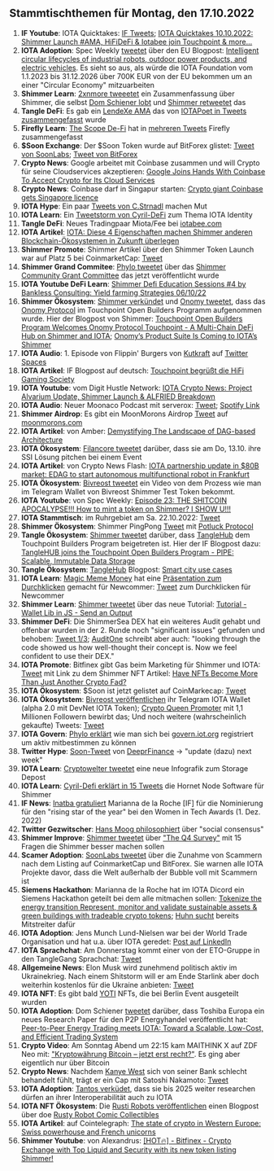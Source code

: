 ## Stammtischthemen für Montag, den 17.10.2022

1. **IF Youtube**: IOTA Quicktakes: [IF Tweets](https://twitter.com/iota/status/1579396446859984898?s=20&t=RsPAxT4_CUsuefXSIZrs1A); [IOTA Quicktakes 10.10.2022: Shimmer Launch #AMA, HiFiDeFi & Iotabee join Touchpoint & more...](https://www.youtube.com/watch?v=AZueXp2MCrI)
2. **IOTA Adoption**: Spec Weekly [tweetet](https://twitter.com/SpecWeekly/status/1579617859130781696?s=20&t=zaGxPf4cD9WaoZnFpt4WAQ) über den EU Blogpost: [Intelligent circular lifecycles of industrial robots, outdoor power products, and electric vehicles](https://cordis.europa.eu/project/id/101073508). Es sieht so aus, als würde die IOTA Foundation vom 1.1.2023 bis 31.12.2026 über 700K EUR von der EU bekommen um an einer "Circular Economy" mitzuarbeiten
3. **Shimmer Learn**: [2xnmore tweeetet](https://twitter.com/2xnmore/status/1579509600448978944?s=20&t=F_f7J7riimP9Aom6MjxA1Q) ein Zusammenfassung über Shimmer, die selbst [Dom Schiener lobt](https://twitter.com/DomSchiener/status/1579536094601019393?s=20&t=F_f7J7riimP9Aom6MjxA1Q) und [Shimmer retweetet](https://twitter.com/shimmernet/status/1579710534127333377?s=20&t=F_f7J7riimP9Aom6MjxA1Q) das
4. **Tangle DeFi**: Es gab ein [LendeXe AMA](https://twitter.com/LendeXeFinance) das von [IOTAPoet in Tweets zusammengefasst](https://twitter.com/IotaPoet/status/1579540231178813440?s=20&t=F_f7J7riimP9Aom6MjxA1Q) wurde
5. **Firefly Learn**: [The Scope De-Fi](https://twitter.com/ScopeDefi) hat in [mehreren Tweets](https://twitter.com/ScopeDefi/status/1579539808455913472?s=20&t=F_f7J7riimP9Aom6MjxA1Q) Firefly zusammengefasst
6. **$Soon Exchange**: Der $Soon Token wurde auf BitForex glistet: [Tweet von SoonLabs](https://twitter.com/soon_labs/status/1579774192693948417?s=20&t=F_f7J7riimP9Aom6MjxA1Q); [Tweet von BitForex](https://twitter.com/bitforexcom/status/1579743371547267075?s=20&t=zaGxPf4cD9WaoZnFpt4WAQ)
7. **Crypto News**: Google arbeitet mit Coinbase zusammen und will Crypto für seine Cloudservices akzeptieren: [Google Joins Hands With Coinbase To Accept Crypto for Its Cloud Services](https://watcher.guru/news/google-joins-hands-with-coinbase-to-accept-crypto-for-its-cloud-services)
8. **Crypto News**: Coinbase darf in Singapur starten: [Crypto giant Coinbase gets Singapore licence](https://www.msn.com/en-ca/money/topstories/crypto-giant-coinbase-gets-singapore-licence/ar-AA12OANT)
9. **IOTA Hype**: Ein paar [Tweets von C.Strnadl](https://twitter.com/archimate/status/1579874993944788993?s=20&t=_u0dPMF4jOBIpVeD0dkQmA) machen Mut
10. **IOTA Learn**: Ein [Tweetstorm von Cyril-DeFi](https://twitter.com/cyrilXBT/status/1579953448887668736?s=20&t=_u0dPMF4jOBIpVeD0dkQmA) zum Thema IOTA Identity
11. **Tangle DeFi**: Neues Tradingpaar Miota/Fee bei [iotabee.com](https://iotabee.com/pool) 
12. **IOTA Artikel**: [IOTA: Diese 4 Eigenschaften machen Shimmer anderen Blockchain-Ökosystemen in Zukunft überlegen](https://www.crypto-news-flash.com/de/vier-eigenschaften-machen-shimmer-anderen-blockchain-oekosystemen-ueberlegen/)
13. **Shimmer Promote**: Shimmer Artikel über den Shimmer Token Launch war auf Platz 5 bei CoinmarketCap: [Tweet](https://twitter.com/CoinMarketCap/status/1580060701569302529?s=20&t=Dt8eQYYkbXagtfV_LsF75A)
14. **Shimmer Grand Commitee**: [Phylo tweetet](https://twitter.com/PhyloIota/status/1580107626461134848?s=20&t=Dt8eQYYkbXagtfV_LsF75A) über das [Shimmer Community Grant Committee](https://govern.iota.org/t/shimmer-community-grant-committee/1415) das jetzt veröffentlicht wurde
15. **IOTA Youtube DeFi Learn**: [Shimmer Defi Education Sessions #4 by Bankless Consulting: Yield farming Strategies 06/10/22 ](https://www.youtube.com/watch?v=hMfWfB71RdM)
16. **Shimmer Ökosystem**: [Shimmer verkündet](https://twitter.com/shimmernet/status/1580181526196936704?s=20&t=WWy5SYneU9RlA9Uq4xHyow) und [Onomy tweetet](https://twitter.com/OnomyProtocol/status/1580181688285822977?s=20&t=ccfHgh3RfNejMCGek11r4Q), dass das [Onomy Protocol](https://twitter.com/OnomyProtocol) im Touchpoint Open Builders Programm aufgenommen wurde. Hier der Blogpost von Shimmer: [Touchpoint Open Builders Program Welcomes Onomy Protocol Touchpoint - A Multi-Chain DeFi Hub on Shimmer and IOTA](https://blog.shimmer.network/touchpoint-welcomes-onomy/); [Onomy’s Product Suite Is Coming to IOTA’s Shimmer](https://medium.com/onomy-protocol/onomys-product-suite-is-coming-to-iota-s-shimmer-4060abd4acc6)
17. **IOTA Audio**: 1. Episode von Flippin' Burgers von [Kutkraft](https://twitter.com/kutkraft) auf [Twitter Spaces](https://twitter.com/OnomyProtocol/status/1580140435921461249?s=20&t=Dt8eQYYkbXagtfV_LsF75A)
18. **IOTA Artikel**: IF Blogpost auf deutsch: [Touchpoint begrüßt die HiFi Gaming Society](https://iota-kurs.de/touchpoint-begruesst-die-hifi-gaming-society/)
19. **IOTA Youtube**: vom Digit Hustle Network: [IOTA Crypto News: Project Alvarium Update, Shimmer Launch & ALFRIED Breakdown](https://www.youtube.com/watch?v=LF9-Rpn4Jiw)
20. **IOTA Audio**: Neuer Moonaco Podcast mit serverox: [Tweet](https://twitter.com/MoonacoPodcast/status/1580498959709392896?s=20&t=ekcaSn1xLyn89rNYY1SzZA); [Spotify Link](https://open.spotify.com/episode/6zfa4rng8GFBqZC0TqaxcM?si=InmtDX3dTLWXWdmKjLBxPw&nd=1)
21. **Shimmer Airdrop**: Es gibt ein MoonMorons Airdrop [Tweet](https://twitter.com/MoonMorons/status/1579505033372393473?s=20&t=aO0Vm2JBvmNJaNBW1im7Eg) auf [moonmorons.com](https://moonmorons.com/)
22. **IOTA Artikel**: von Amber: [Demystifying The Landscape of DAG-based Architecture](https://medium.com/amber-group/demystifying-the-landscape-of-dag-based-architecture-7699493b2705)
23. **IOTA Ökosystem**: [Filancore tweetet](https://twitter.com/FilancoreGmbH/status/1580493183309729793?s=20&t=ekcaSn1xLyn89rNYY1SzZA) darüber, dass sie am Do, 13.10. ihre SSI Lösung pitchen bei einem Event
24. **IOTA Artikel**: von Crypto News Flash: [IOTA partnership update in $80B market: EDAG to start autonomous multifunctional robot in Frankfurt](https://www.crypto-news-flash.com/iota-partnership-update-in-80b-market-edag-to-start-autonomous-multifunctional-robot-in-frankfurt/)
25. **IOTA Ökosystem**: [Bivreost tweetet](https://twitter.com/bivreost/status/1580526319871623168?s=20&t=ekcaSn1xLyn89rNYY1SzZA) ein Video von dem Prozess wie man im Telegram Wallet von Bivreost Shimmer Test Token bekommt. 
26. **IOTA Youtube**: von Spec Weekly: [Episode 23: THE SHITCOIN APOCALYPSE!!! How to mint a token on Shimmer? I SHOW U!!!](https://www.youtube.com/watch?v=Q7vgeElXdfI)
27. **IOTA Stammtisch**: im Ruhrgebiet am Sa. 22.10.2022: [Tweet](https://twitter.com/IotaPunks_71/status/1580538622205255681?s=20&t=ekcaSn1xLyn89rNYY1SzZA)
28. **Shimmer Ökosystem**: Shimmer PingPong [Tweet](https://twitter.com/shimmernet/status/1580546653572198402?s=20&t=ekcaSn1xLyn89rNYY1SzZA) mit [Potluck Protocol](https://twitter.com/PotluckProtocol)
29. **Tangle Ökosystem**: [Shimmer tweetet](https://twitter.com/shimmernet/status/1580589189141213185?s=20&t=5Dkh9VgTErYK8khJrNsS5g) darüber, dass [TangleHub](https://twitter.com/Tanglehub_eu) dem Touchpoint Builders Program beigetreten ist. Hier der IF Blogpost dazu: [TangleHUB joins the Touchpoint Open Builders Program - PIPE: Scalable, Immutable Data Storage](https://blog.shimmer.network/tanglehub-joins-touchpoint/)
30. **Tangle Ökosystem**: [TangleHub](https://twitter.com/Tanglehub_eu) Blogpost: [Smart city use cases](https://tanglehub.eu/smart-city-use-cases/)
31. **IOTA Learn**: [Magic Meme Money](https://twitter.com/Magic_MemeMoney) hat eine [Präsentation zum Durchklicken](https://view.genial.ly/6347e8c327ec53001235d296/interactive-content-your-guide-to-iota-and-shimmer) gemacht für Newcommer: [Tweet](https://twitter.com/Magic_MemeMoney/status/1580804551027761153?s=20&t=-O48vUaJtoKsrDlEuOQR_Q) zum Durchklicken für Newcommer
32. **Shimmer Learn**: [Shimmer tweetet](https://twitter.com/shimmernet/status/1580815686359601152?s=20&t=-O48vUaJtoKsrDlEuOQR_Q) über das neue Tutorial: [Tutorial - Wallet Lib in JS - Send an Output](https://www.youtube.com/watch?v=qri4D-NGhGU)
33. **Shimmer DeFi**: Die ShimmerSea DEX hat ein weiteres Audit gehabt und offenbar wurden in der 2. Runde noch "significant issues" gefunden und behoben: [Tweet 1/3](https://twitter.com/auditone_team/status/1580817105041035264?s=20&t=-O48vUaJtoKsrDlEuOQR_Q); [AuditOne](https://twitter.com/auditone_team) schreibt aber auch: "looking through the code showed us how well-thought their concept is. Now we feel confident to use their DEX."
34. **IOTA Promote**: Bitfinex gibt Gas beim Marketing für Shimmer und IOTA: [Tweet](https://twitter.com/bitfinex/status/1580831068042670080?s=20&t=S-DA_-QRLF-UDwFW_CcLeA) mit Link zu dem Shimmer NFT Artikel: [Have NFTs Become More Than Just Another Crypto Fad?](https://blog.bitfinex.com/education/have-nfts-become-more-than-just-another-crypto-fad/)
35. **IOTA Ökosystem**: $Soon ist jetzt gelistet auf CoinMarkecap: [Tweet](https://coinmarketcap.com/currencies/soonaverse/)
36. **IOTA Ökosytstem**: [Bivreost veröffentlichen](https://twitter.com/bivreost/status/1581011457868959744?s=20&t=mTnSFAyvifF6ndRUWZC_7A) ihr Telegram IOTA Wallet (alpha 2.0 mit DevNet IOTA Token); [Crypto Queen Promoter](https://twitter.com/sofizamolo/status/1580936304145371136?s=20&t=mTnSFAyvifF6ndRUWZC_7A) mit 1,1 Millionen Followern bewirbt das; Und noch weitere (wahrscheinlich gekaufte) Tweets: [Tweet](https://twitter.com/Pilarsmith/status/1581305590353051649?s=20&t=iD_adeIdtCYK6w2Ft3vPiA)
37. **IOTA Govern**: [Phylo erklärt](https://twitter.com/PhyloIota/status/1581173400290361345?s=20&t=mTnSFAyvifF6ndRUWZC_7A) wie man sich bei [govern.iot.org](https://govern.iota.org/t/read-first-shimmer-governance-guide/1406) registriert um aktiv mitbestimmen zu können 
38. **Twitter Hype**: [Soon-Tweet](https://twitter.com/DeeprFinance/status/1580936560740282368?s=20&t=mTnSFAyvifF6ndRUWZC_7A) von [DeeprFinance](https://twitter.com/DeeprFinance) -> "update (dazu) next week"
39. **IOTA Learn**: [Cryptowelter tweetet](https://twitter.com/cryptowelter/status/1580950048799870976?s=20&t=mTnSFAyvifF6ndRUWZC_7A) eine neue Infografik zum Storage Depost
40. **IOTA Learn**: [Cyril-Defi erklärt in 15 Tweets](https://twitter.com/cyrilXBT/status/1580966727835582464?s=20&t=mTnSFAyvifF6ndRUWZC_7A) die Hornet Node Software für Shimmer
41. **IF News**: [Inatba gratuliert](https://twitter.com/INATBA_org/status/1580234232022323200?s=20&t=mTnSFAyvifF6ndRUWZC_7A) Marianna de la Roche [IF] für die Nominierung für den "rising star of the year" bei den Women in Tech Awards (1. Dez. 2022)
42. **Twitter Gezwitscher**: [Hans Moog philosophiert](https://twitter.com/hus_qy/status/1581008104476770305?s=20&t=mTnSFAyvifF6ndRUWZC_7A) über "social consensus"
43. **Shimmer Improve**: [Shimmer tweetet](https://twitter.com/shimmernet/status/1581189384577044482?s=20&t=mTnSFAyvifF6ndRUWZC_7A) über ["The Q4 Survey"](https://tally.so/r/3q47Jg) mit 15 Fragen die Shimmer besser machen sollen
44. **Scamer Adoption**: [SoonLabs tweetet](https://twitter.com/soon_labs/status/1581493990209204224?s=20&t=iD_adeIdtCYK6w2Ft3vPiA) über die Zunahme von Scammern nach dem Listing auf CoinmarketCap und BitForex. Sie warnen alle IOTA Projekte davor, dass die Welt außerhalb der Bubble voll mit Scammern ist
45. **Siemens Hackathon**: Marianna de la Roche hat im IOTA Dicord ein Siemens Hackathon geteilt bei dem alle mitmachen sollen: [Tokenize the energy transition
Represent, monitor and validate sustainable assets & green buildings with tradeable crypto tokens](https://ecosystem.siemens.com/techforsustainability/tokenize-the-energy-transition/overview); [Huhn sucht](https://twitter.com/huhn511/status/1581644637931941889?s=20&t=LrGosIs1pZegkhjeVoeifg) bereits Mitstreiter dafür
46. **IOTA Adoption**: Jens Munch Lund-Nielsen war bei der World Trade Organisation und hat u.a. über IOTA geredet: [Post auf LinkedIn](https://www.linkedin.com/posts/jens-munch-lund-nielsen_great-to-be-back-at-world-trade-organization-activity-6985994250953891840-5d4l/)
47. **IOTA Sprachchat**: Am Donnerstag kommt einer von der ETO-Gruppe in den TangleGang Sprachchat: [Tweet](https://twitter.com/GangTangleTalk/status/1581214427109810177?s=20&t=iXpiucpxxMikdQjjCBqRbg)
48. **Allgemeine News**: Elon Musk wird zunehmend politisch aktiv im Ukrainekrieg. Nach einem Shitstorm will er am Ende Starlink aber doch weiterhin kostenlos für die Ukraine anbieten: [Tweet](https://twitter.com/elonmusk/status/1581345747777179651?s=20&t=iD_adeIdtCYK6w2Ft3vPiA)
49. **IOTA NFT**: Es gibt bald [YOTI](https://twitter.com/yoti_nft?s=21&t=D6B6U1LRw2IFb9FroPlQMg) NFTs, die bei Berlin Event ausgeteilt wurden
50. **IOTA Adoption**: Dom Schiener [tweetet](https://twitter.com/DomSchiener/status/1581700712253206528?s=20&t=zkXYWsZ3T2D01M3ur2Cs6w) darüber, dass Toshiba Europa ein neues Research Paper für den P2P Energyhandel veröffentlicht hat: [Peer-to-Peer Energy Trading meets IOTA: Toward a Scalable, Low-Cost, and Efficient Trading System](https://arxiv.org/pdf/2210.06427.pdf)
51. **Crypto Video**: Am Sonntag Abend um 22:15 kam MAITHINK X auf ZDF Neo mit: ["Kryptowährung Bitcoin – jetzt erst recht?"](https://www.zdf.de/show/mai-think-x-die-show/maithink-x-folge-16-100.html). Es ging aber eigentlich nur über Bitcoin
52. **Crypto News**: Nachdem [Kanye West](https://en.wikipedia.org/wiki/Kanye_West) sich von seiner Bank schlecht behandelt fühlt, trägt er ein Cap mit Satoshi Nakamoto: [Tweet](https://twitter.com/AltcoinDailyio/status/1581784087408177152?s=20&t=691dNe2Y0Q2rF10G_Pmxxw)
53. **IOTA Adoption**: [Tantos verküdet](https://twitter.com/PantosIO/status/1581949119270072321?s=20&t=RsPAxT4_CUsuefXSIZrs1A), dass sie bis 2025 weiter researchen dürfen an ihrer Interoperabilität auch zu IOTA
54. **IOTA NFT Ökosystem**: Die [Rusti Robots veröffentlichen](https://twitter.com/RustyRobotCC/status/1581620196954906625?s=20&t=RsPAxT4_CUsuefXSIZrs1A) einen Blogpost über doe [Rusty Robot Comic Collectibles](https://medium.com/@RustyRobotCountryClub/rusty-robot-comic-collectibles-9e3f2c99162b)
55. **IOTA Artikel**: auf Cointelegraph: [The state of crypto in Western Europe: Swiss powerhouse and French unicorns](https://cointelegraph.com/news/the-state-of-crypto-in-western-europe-swiss-powerhouse-and-french-unicorns)
56. **Shimmer Youtube**: von Alexandrus: [[HOT🔥] - Bitfinex - Crypto Exchange with Top Liquid and Security with its new token listing Shimmer!](https://www.youtube.com/watch?v=_bQpri48lio)

